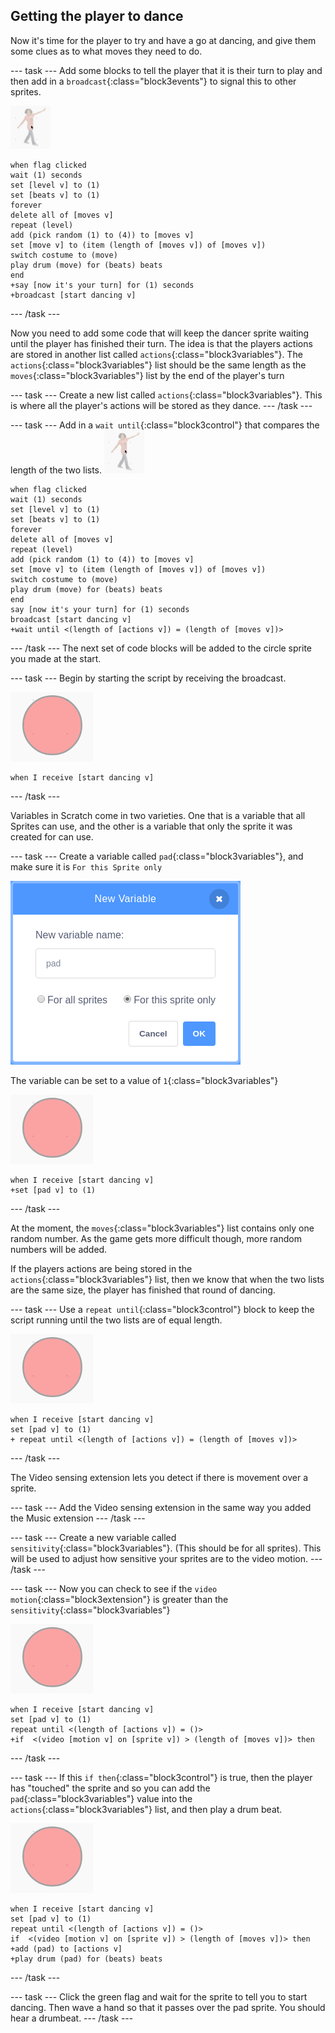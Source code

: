 ## Getting the player to dance

Now it's time for the player to try and have a go at dancing, and give them some clues as to what moves they need to do.

--- task ---
Add some blocks to tell the player that it is their turn to play and then add in a `broadcast`{:class="block3events"} to signal this to other sprites.

![dance sprite](images/dance_sprite.png)
```blocks3
when flag clicked
wait (1) seconds
set [level v] to (1)
set [beats v] to (1)
forever
delete all of [moves v]
repeat (level)
add (pick random (1) to (4)) to [moves v]
set [move v] to (item (length of [moves v]) of [moves v])
switch costume to (move)
play drum (move) for (beats) beats
end
+say [now it's your turn] for (1) seconds
+broadcast [start dancing v]
```
--- /task ---


Now you need to add some code that will keep the dancer sprite waiting until the player has finished their turn. The idea is that the players actions are stored in another list called `actions`{:class="block3variables"}. The `actions`{:class="block3variables"} list should be the same length as the `moves`{:class="block3variables"} list by the end of the player's turn

--- task ---
Create a new list called `actions`{:class="block3variables"}. This is where all the player's actions will be stored as they dance.
--- /task ---

--- task ---
Add in a `wait until`{:class="block3control"} that compares the length of the two lists.
![dance sprite](images/dance_sprite.png)
```blocks3
when flag clicked
wait (1) seconds
set [level v] to (1)
set [beats v] to (1)
forever
delete all of [moves v]
repeat (level)
add (pick random (1) to (4)) to [moves v]
set [move v] to (item (length of [moves v]) of [moves v])
switch costume to (move)
play drum (move) for (beats) beats
end
say [now it's your turn] for (1) seconds
broadcast [start dancing v]
+wait until <(length of [actions v]) = (length of [moves v])>
```
--- /task ---
The next set of code blocks will be added to the circle sprite you made at the start.

--- task ---
Begin by starting the script by receiving the broadcast.

![pad](images/pad.png)
```blocks3
when I receive [start dancing v]
```
--- /task ---

Variables in Scratch come in two varieties. One that is a variable that all Sprites can use, and the other is a variable that only the sprite it was created for can use.

--- task ---
Create a variable called `pad`{:class="block3variables"}, and make sure it is `For this Sprite only`

![create a variable](images/create_variable.png)

The variable can be set to a value of `1`{:class="block3variables"}

![pad](images/pad.png)
```blocks3
when I receive [start dancing v]
+set [pad v] to (1)
```
--- /task ---

At the moment, the `moves`{:class="block3variables"} list contains only one random number. As the game gets more difficult though, more random numbers will be added.

If the players actions are being stored in the `actions`{:class="block3variables"} list, then we know that when the two lists are the same size, the player has finished that round of dancing.

--- task ---
Use a `repeat until`{:class="block3control"} block to keep the script running until the two lists are of equal length.

![pad](images/pad.png)
```blocks3
when I receive [start dancing v]
set [pad v] to (1)
+ repeat until <(length of [actions v]) = (length of [moves v])>
```
--- /task ---

The Video sensing extension lets you detect if there is movement over a sprite.

--- task ---
Add the Video sensing extension in the same way you added the Music extension
--- /task ---

--- task ---
Create a new variable called `sensitivity`{:class="block3variables"}. (This should be for all sprites). This will be used to adjust how sensitive your sprites are to the video motion.
--- /task ---

--- task ---
Now you can check to see if the `video motion`{:class="block3extension"} is greater than the `sensitivity`{:class="block3variables"}

![pad](images/pad.png)
```blocks3
when I receive [start dancing v]
set [pad v] to (1)
repeat until <(length of [actions v]) = ()>
+if  <(video [motion v] on [sprite v]) > (length of [moves v])> then
```
--- /task ---

--- task ---
If this `if then`{:class="block3control"} is true, then the player has "touched" the sprite and so you can add the `pad`{:class="block3variables"} value into the `actions`{:class="block3variables"} list, and then play a drum beat.

![pad](images/pad.png)
```blocks3
when I receive [start dancing v]
set [pad v] to (1)
repeat until <(length of [actions v]) = ()>
if  <(video [motion v] on [sprite v]) > (length of [moves v])> then
+add (pad) to [actions v]
+play drum (pad) for (beats) beats
```
--- /task ---

--- task ---
Click the green flag and wait for the sprite to tell you to start dancing. Then wave a hand so that it passes over the pad sprite. You should hear a drumbeat.
--- /task ---
